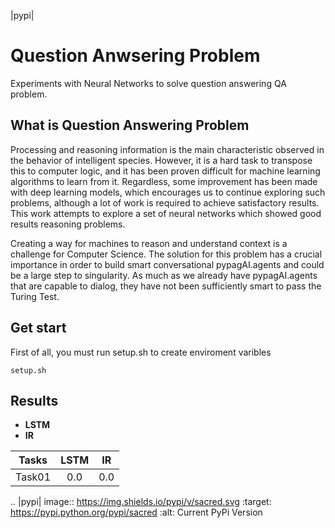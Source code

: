 
|pypi| 




# Question Anwsering Problem

Experiments with Neural Networks to solve question answering QA problem.

## What is Question Answering Problem

Processing and reasoning information is the main characteristic observed in the behavior of intelligent species. However, it is a hard task to transpose this to computer logic, and it has been proven difficult for machine learning algorithms to learn from it. Regardless, some improvement has been made with deep learning models, which encourages us to continue exploring such problems, although a lot of work is required to achieve satisfactory results. This work attempts to explore a set of neural networks which showed good results reasoning problems. 

Creating a way for machines to reason and understand context is a challenge for Computer Science. The solution for this     problem has a crucial importance in order to build smart conversational pypagAI.agents and could be a large step to singularity. As much as we already have pypagAI.agents that are capable to dialog, they have not been sufficiently smart to pass the Turing Test.

## Get start

First of all, you must run setup.sh to create enviroment varibles

```
setup.sh
```

## Results

* **LSTM**
* **IR** 

|Tasks  | LSTM | IR  |
| ---   |  :-: | :-: |
|Task01 |  0.0 | 0.0 |

.. |pypi| image:: https://img.shields.io/pypi/v/sacred.svg
    :target: https://pypi.python.org/pypi/sacred
    :alt: Current PyPi Version
